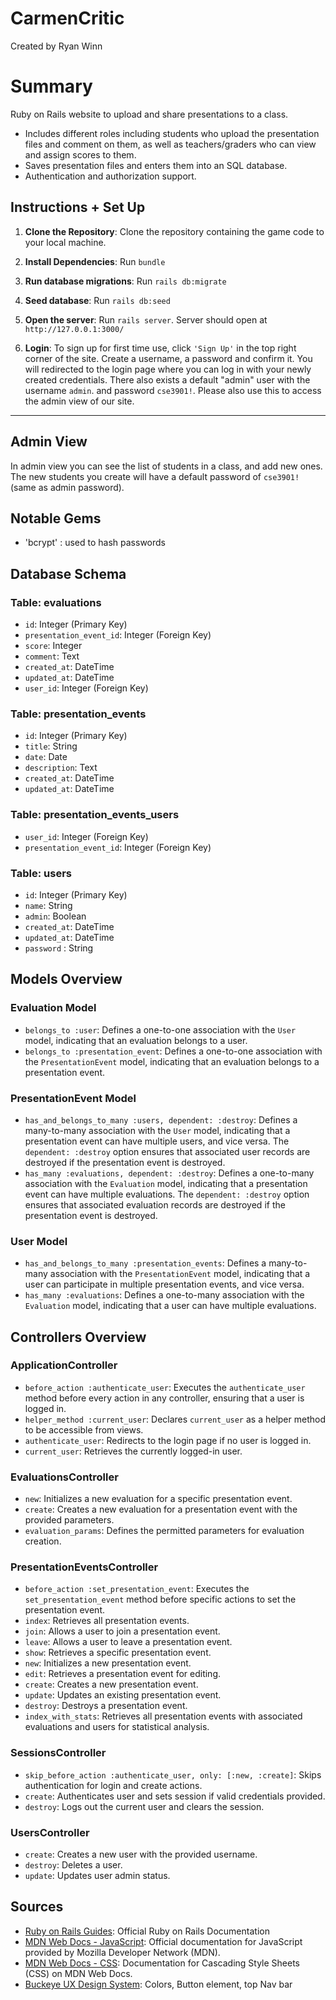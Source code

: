 # CarmenCritic

Created by Ryan Winn

# Summary

Ruby on Rails website to upload and share presentations to a class. 
- Includes different roles including students who upload the presentation files and comment on them, as well as teachers/graders who can view and assign scores to them.
- Saves presentation files and enters them into an SQL database.
- Authentication and authorization support.


## Instructions + Set Up

1. **Clone the Repository**: Clone the repository containing the game code to your local machine.

2. **Install Dependencies**: Run ```bundle```

3. **Run database migrations**: Run ```rails db:migrate```

4. **Seed database**: Run ```rails db:seed```

5. **Open the server**: Run ```rails server```. Server should open at ```http://127.0.0.1:3000/```

6. **Login**: To sign up for first time use, click ```'Sign Up'``` in the top right corner of the site. Create a username, a password and confirm it. You will redirected to the login page where you can log in with your newly created credentials. There also exists a default "admin" user with the username ```admin```. and password ```cse3901!```. Please also use this to access the admin view of our site.

---

## Admin View
In admin view you can see the list of students in a class, and add new ones. The new students you create will have a default password of ```cse3901!``` (same as admin password).

## Notable Gems

- 'bcrypt' : used to hash passwords

## Database Schema

### Table: evaluations

- `id`: Integer (Primary Key)
- `presentation_event_id`: Integer (Foreign Key)
- `score`: Integer
- `comment`: Text
- `created_at`: DateTime
- `updated_at`: DateTime
- `user_id`: Integer (Foreign Key)

### Table: presentation_events

- `id`: Integer (Primary Key)
- `title`: String
- `date`: Date
- `description`: Text
- `created_at`: DateTime
- `updated_at`: DateTime

### Table: presentation_events_users

- `user_id`: Integer (Foreign Key)
- `presentation_event_id`: Integer (Foreign Key)

### Table: users

- `id`: Integer (Primary Key)
- `name`: String
- `admin`: Boolean
- `created_at`: DateTime
- `updated_at`: DateTime
- `password` : String

## Models Overview

### Evaluation Model

- `belongs_to :user`: Defines a one-to-one association with the `User` model, indicating that an evaluation belongs to a user.
- `belongs_to :presentation_event`: Defines a one-to-one association with the `PresentationEvent` model, indicating that an evaluation belongs to a presentation event.

### PresentationEvent Model

- `has_and_belongs_to_many :users, dependent: :destroy`: Defines a many-to-many association with the `User` model, indicating that a presentation event can have multiple users, and vice versa. The `dependent: :destroy` option ensures that associated user records are destroyed if the presentation event is destroyed.
- `has_many :evaluations, dependent: :destroy`: Defines a one-to-many association with the `Evaluation` model, indicating that a presentation event can have multiple evaluations. The `dependent: :destroy` option ensures that associated evaluation records are destroyed if the presentation event is destroyed.

### User Model

- `has_and_belongs_to_many :presentation_events`: Defines a many-to-many association with the `PresentationEvent` model, indicating that a user can participate in multiple presentation events, and vice versa.
- `has_many :evaluations`: Defines a one-to-many association with the `Evaluation` model, indicating that a user can have multiple evaluations.

## Controllers Overview

### ApplicationController

- `before_action :authenticate_user`: Executes the `authenticate_user` method before every action in any controller, ensuring that a user is logged in.
- `helper_method :current_user`: Declares `current_user` as a helper method to be accessible from views.
- `authenticate_user`: Redirects to the login page if no user is logged in.
- `current_user`: Retrieves the currently logged-in user.

### EvaluationsController

- `new`: Initializes a new evaluation for a specific presentation event.
- `create`: Creates a new evaluation for a presentation event with the provided parameters.
- `evaluation_params`: Defines the permitted parameters for evaluation creation.

### PresentationEventsController

- `before_action :set_presentation_event`: Executes the `set_presentation_event` method before specific actions to set the presentation event.
- `index`: Retrieves all presentation events.
- `join`: Allows a user to join a presentation event.
- `leave`: Allows a user to leave a presentation event.
- `show`: Retrieves a specific presentation event.
- `new`: Initializes a new presentation event.
- `edit`: Retrieves a presentation event for editing.
- `create`: Creates a new presentation event.
- `update`: Updates an existing presentation event.
- `destroy`: Destroys a presentation event.
- `index_with_stats`: Retrieves all presentation events with associated evaluations and users for statistical analysis.

### SessionsController

- `skip_before_action :authenticate_user, only: [:new, :create]`: Skips authentication for login and create actions.
- `create`: Authenticates user and sets session if valid credentials provided.
- `destroy`: Logs out the current user and clears the session.

### UsersController

- `create`: Creates a new user with the provided username.
- `destroy`: Deletes a user.
- `update`: Updates user admin status.

## Sources

- [Ruby on Rails Guides](https://guides.rubyonrails.org/): Official Ruby on Rails Documentation
- [MDN Web Docs - JavaScript](https://developer.mozilla.org/en-US/docs/Web/JavaScript): Official documentation for JavaScript provided by Mozilla Developer Network (MDN).
- [MDN Web Docs - CSS](https://developer.mozilla.org/en-US/docs/Web/CSS): Documentation for Cascading Style Sheets (CSS) on MDN Web Docs.
- [Buckeye UX Design System](https://bux.osu.edu/): Colors, Button element, top Nav bar
